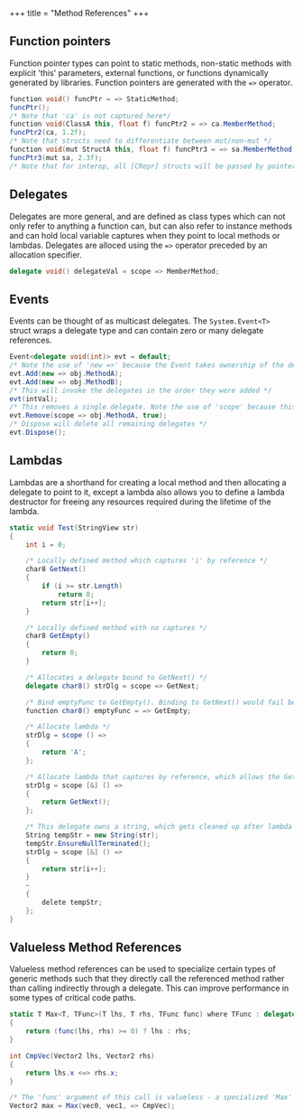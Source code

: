 +++
title = "Method References"
+++

## Function pointers
Function pointer types can point to static methods, non-static methods with explicit 'this' parameters, external functions, or functions dynamically generated by libraries. Function pointers are generated with the `=>` operator.
```C#
function void() funcPtr = => StaticMethod;
funcPtr();
/* Note that 'ca' is not captured here*/
function void(ClassA this, float f) funcPtr2 = => ca.MemberMethod; 
funcPtr2(ca, 1.2f);
/* Note that structs need to differentiate between mut/non-mut */
function void(mut StructA this, float f) funcPtr3 = => sa.MemberMethod; 
funcPtr3(mut sa, 2.3f);
/* Note that for interop, all [CRepr] structs will be passed by pointer no matter whether mut is specified or not, so calling convention is identical for both */
```

## Delegates
Delegates are more general, and are defined as class types which can not only refer to anything a function can, but can also refer to instance methods and can hold local variable captures when they point to local methods or lambdas. Delegates are alloced using the `=>` operator preceded by an allocation specifier.
```C#
delegate void() delegateVal = scope => MemberMethod;
```

## Events
Events can be thought of as multicast delegates. The `System.Event<T>` struct wraps a delegate type and can contain zero or many delegate references.
```C#
Event<delegate void(int)> evt = default;
/* Note the use of 'new =>' because the Event takes ownership of the delegates */
evt.Add(new => obj.MethodA);
evt.Add(new => obj.MethodB);
/* This will invoke the delegates in the order they were added */
evt(intVal);
/* This removes a single delegate. Note the use of 'scope' because this argument is only used for comparison and no ownership is transferred */
evt.Remove(scope => obj.MethodA, true);
/* Dispose will delete all remaining delegates */
evt.Dispose();
```

## Lambdas
Lambdas are a shorthand for creating a local method and then allocating a delegate to point to it, except a lambda also allows you to define a lambda destructor for freeing any resources required during the lifetime of the lambda.

```C#
static void Test(StringView str)
{
	int i = 0;

	/* Locally defined method which captures 'i' by reference */
	char8 GetNext()
	{
		if (i >= str.Length)
			return 0;
		return str[i++];
	}

	/* Locally defined method with no captures */
	char8 GetEmpty()
	{
		return 0;
	}

	/* Allocates a delegate bound to GetNext() */
	delegate char8() strDlg = scope => GetNext;

	/* Bind emptyFunc to GetEmpty(). Binding to GetNext() would fail because function pointers cannot hold captures */	
	function char8() emptyFunc = => GetEmpty;

	/* Allocate lambda */
	strDlg = scope () =>
	{
		return 'A';
	};

	/* Allocate lambda that captures by reference, which allows the GetNext call to capture 'i' */
	strDlg = scope [&] () =>
	{
		return GetNext();
	};

	/* This delegate owns a string, which gets cleaned up after lambda goes out of scope */
	String tempStr = new String(str);
	tempStr.EnsureNullTerminated();
	strDlg = scope [&] () =>
	{
		return str[i++];
	}
	~
	{
		delete tempStr;
	};
}
```

## Valueless Method References
Valueless method references can be used to specialize certain types of generic methods such that they directly call the referenced method rather than calling indirectly through a delegate. This can improve performance in some types of critical code paths.

```C#
static T Max<T, TFunc>(T lhs, T rhs, TFunc func) where TFunc : delegate int(T lhs, T rhs)
{
	return (func(lhs, rhs) >= 0) ? lhs : rhs;
}

int CmpVec(Vector2 lhs, Vector2 rhs)
{
	return lhs.x <=> rhs.x;
}

/* The 'func' argument of this call is valueless - a specialized 'Max' method will be generated that directly calls CmpVec */
Vector2 max = Max(vec0, vec1, => CmpVec);
```
